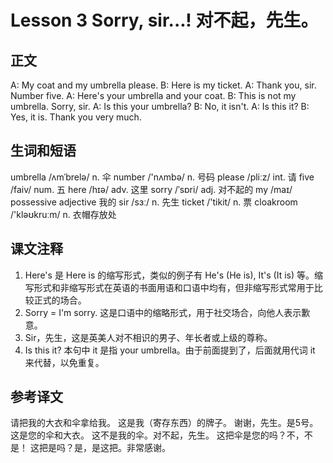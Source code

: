 # Lesson 3 Sorry, sir...! 对不起，先生。

## 正文
A: My coat and my umbrella please.
B: Here is my ticket.
A: Thank you, sir. Number five.
A: Here's your umbrella and your coat.
B: This is not my umbrella. Sorry, sir.
A: Is this your umbrella? 
B: No, it isn't.
A: Is this it?
B: Yes, it is. Thank you very much.

## 生词和短语
umbrella /ʌmˈbrelə/ n. 伞
number /'nʌmbə/ n. 号码
please /pliːz/ int. 请
five /faiv/ num. 五
here /hɪə/ adv. 这里
sorry /ˈsɒri/ adj. 对不起的
my /maɪ/ possessive adjective 我的
sir /sɜː/ n. 先生
ticket /'tikit/ n. 票
cloakroom /'kləʊkruːm/ n. 衣帽存放处

## 课文注释
1. Here's 是 Here is 的缩写形式，类似的例子有 He's (He is), It's (It is) 等。缩写形式和非缩写形式在英语的书面用语和口语中均有，但非缩写形式常用于比较正式的场合。
2. Sorry = I'm sorry. 这是口语中的缩略形式，用于社交场合，向他人表示歉意。
3. Sir，先生，这是英美人对不相识的男子、年长者或上级的尊称。
4. Is this it? 本句中 it 是指 your umbrella。由于前面提到了，后面就用代词 it 来代替，以免重复。

## 参考译文
请把我的大衣和伞拿给我。
这是我（寄存东西）的牌子。
谢谢，先生。是5号。
这是您的伞和大衣。
这不是我的伞。对不起，先生。
这把伞是您的吗？不，不是！
这把是吗？是，是这把。非常感谢。